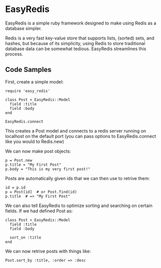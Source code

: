 # EasyRedis

EasyRedis is a simple ruby framework designed to make using Redis as a database simpler.

Redis is a very fast key-value store that supports lists, (sorted) sets, and hashes, but because of its simplicity, using Redis to store traditional database data can be somewhat tedious. EasyRedis streamlines this process.

## Code Samples

First, create a simple model:

    require 'easy_redis'

    class Post < EasyRedis::Model
      field :title
      field :body
    end

    EasyRedis.connect

This creates a Post model and connects to a redis server running on localhost on the default port (you can pass options to EasyRedis.connect like you would to Redis.new)

We can now make post objects:

    p = Post.new
    p.title = "My First Post"
    p.body = "This is my very first post!"

Posts are automatically given ids that we can then use to retrive them:

    id = p.id
    p = Post[id]  # or Post.find(id)
    p.title  # => "My First Post"

We can also tell EasyRedis to optimize sorting and searching on certain fields. If we had defined Post as:

    class Post < EasyRedis::Model
      field :title
      field :body

      sort_on :title
    end

We can now retrive posts with things like:

    Post.sort_by :title, :order => :desc
